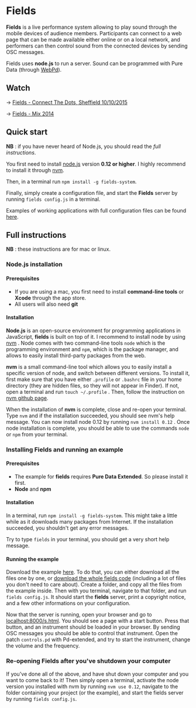 Fields
========

**Fields** is a live performance system allowing to play sound through the mobile devices of audience members. Participants can connect to a web page that can be made available either online or on a local network, and performers can then control sound from the connected devices by sending OSC messages.

Fields uses **node.js** to run a server. Sound can be programmed with Pure Data (through [WebPd](http://github.com/sebpiq/WebPd)).

Watch
-------

-> [Fields - Connect The Dots, Sheffield 10/10/2015](https://vimeo.com/144312243)

-> [Fields - Mix 2014](https://vimeo.com/120524097)

Quick start
--------------

**NB** : if you have never heard of Node.js, you should read the *full instructions*.

You first need to install [node.js](https://nodejs.org/) version **0.12 or higher**. I highly recommend to install it through [nvm](https://github.com/creationix/nvm).

Then, in a terminal run `npm install -g fields-system`.

Finally, simply create a configuration file, and start the **Fields** server by running `fields config.js` in a terminal.

Examples of working applications with full configuration files can be found [here](http://github.com/sebpiq/fields/tree/master/examples).


Full instructions
--------------------

**NB** : these instructions are for mac or linux.

### Node.js installation

#### Prerequisites

- If you are using a mac, you first need to install **command-line tools** or **Xcode** through the app store.
- All users will also need **git**


#### Installation

**Node.js** is an open-source environment for programming applications in JavaScript, **fields** is built on top of it. I recommend to install node by using [nvm](https://github.com/creationix/nvm) . Node comes with two command-line tools `node` which is the programming environment and `npm`, which is the package manager, and allows to easily install third-party packages from the web.

**nvm** is a small command-line tool which allows you to easily install a specific version of node, and switch between different versions. To install it, first make sure that you have either `.profile` or `.bashrc` file in your home directory (they are hidden files, so they will not appear in Finder). If not, open a terminal and run `touch ~/.profile` . Then, follow the instruction on [nvm github page](https://github.com/creationix/nvm).

When the installation of **nvm** is complete, close and re-open your terminal. Type `nvm` and if the installation succeeded, you should see nvm's help message. You can now install node 0.12 by running `nvm install 0.12` . Once node installation is complete, you should be able to use the commands `node` or `npm` from your terminal.


### Installing Fields and running an example

#### Prerequisites

- The example for **fields** requires **Pure Data Extended**. So please install it first.
- **Node** and **npm**


#### Installation

In a terminal, run `npm install -g fields-system`. This might take a little while as it downloads many packages from Internet. If the installation succeeded, you shouldn't get any error messages.

Try to type `fields` in your terminal, you should get a very short help message.


#### Running the example

Download the example [here](https://github.com/sebpiq/fields/tree/master/examples/webpd-instrument). To do that, you can either download all the files one by one, or [download the whole fields code](https://github.com/sebpiq/fields/archive/master.zip) (including a lot of files you don't need to care about). Create a folder, and copy all the files from the example inside. Then with you terminal, navigate to that folder, and run `fields config.js`. It should start the **fields** server, print a copyright notice, and a few other informations on your configuration. 

Now that the server is running, open your browser and go to [localhost:8000/s.html](http://localhost:8000/s.html). You should see a page with a start button. Press that button, and an instrument should be loaded in your browser. By sending OSC messages you should be able to control that instrument. Open the patch `controls.pd` with Pd-extended, and try to start the instrument, change the volume and the frequency.


### Re-opening Fields after you've shutdown your computer

If you've done all of the above, and have shut down your computer and you want to come back to it! Then simply open a terminal, activate the node version you installed with nvm by running `nvm use 0.12`, navigate to the folder containing your project (or the example), and start the fields server by running `fields config.js`. 
